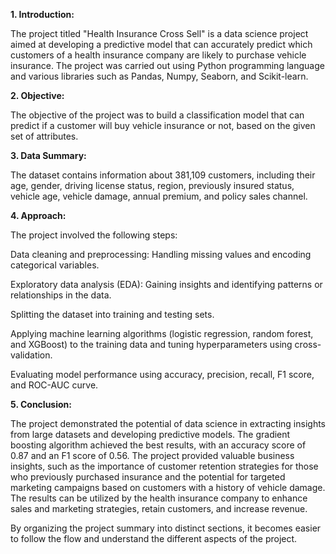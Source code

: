 **1. Introduction:**

The project titled "Health Insurance Cross Sell" is a data science project aimed at developing a predictive model that can accurately predict which customers of a health insurance company are likely to purchase vehicle insurance. The project was carried out using Python programming language and various libraries such as Pandas, Numpy, Seaborn, and Scikit-learn.

**2. Objective:**

The objective of the project was to build a classification model that can predict if a customer will buy vehicle insurance or not, based on the given set of attributes.

**3. Data Summary:**

The dataset contains information about 381,109 customers, including their age, gender, driving license status, region, previously insured status, vehicle age, vehicle damage, annual premium, and policy sales channel.

**4. Approach:**

The project involved the following steps:

Data cleaning and preprocessing: Handling missing values and encoding categorical variables.

Exploratory data analysis (EDA): Gaining insights and identifying patterns or relationships in the data.

Splitting the dataset into training and testing sets.

Applying machine learning algorithms (logistic regression, random forest, and XGBoost) to the training data and tuning hyperparameters using cross-validation.

Evaluating model performance using accuracy, precision, recall, F1 score, and ROC-AUC curve.

**5. Conclusion:**

The project demonstrated the potential of data science in extracting insights from large datasets and developing predictive models. The gradient boosting algorithm achieved the best results, with an accuracy score of 0.87 and an F1 score of 0.56. The project provided valuable business insights, such as the importance of customer retention strategies for those who previously purchased insurance and the potential for targeted marketing campaigns based on customers with a history of vehicle damage. The results can be utilized by the health insurance company to enhance sales and marketing strategies, retain customers, and increase revenue.

By organizing the project summary into distinct sections, it becomes easier to follow the flow and understand the different aspects of the project.
